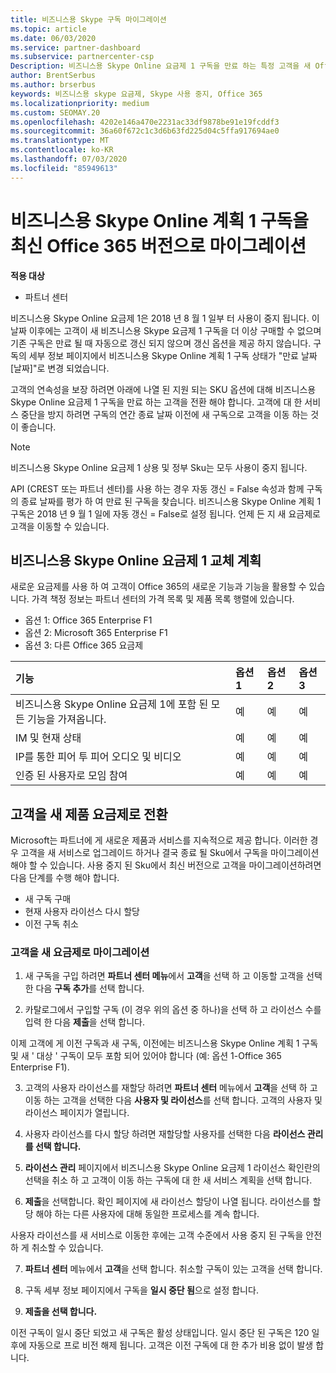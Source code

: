```yaml
---
title: 비즈니스용 Skype 구독 마이그레이션
ms.topic: article
ms.date: 06/03/2020
ms.service: partner-dashboard
ms.subservice: partnercenter-csp
Description: 비즈니스용 Skype Online 요금제 1 구독을 만료 하는 특정 고객을 새 Office 365 버전으로 마이그레이션하는 방법 및 시기에 대해 알아봅니다.
author: BrentSerbus
ms.author: brserbus
keywords: 비즈니스용 skype 요금제, Skype 사용 중지, Office 365
ms.localizationpriority: medium
ms.custom: SEOMAY.20
ms.openlocfilehash: 4202e146a470e2231ac33df9878be91e19fcddf3
ms.sourcegitcommit: 36a60f672c1c3d6b63fd225d04c5ffa917694ae0
ms.translationtype: MT
ms.contentlocale: ko-KR
ms.lasthandoff: 07/03/2020
ms.locfileid: "85949613"
---
```

# <a name="migrate-skype-for-business-online-plan-1-subscriptions-to-newer-office-365-versions"></a>비즈니스용 Skype Online 계획 1 구독을 최신 Office 365 버전으로 마이그레이션

**적용 대상**

- 파트너 센터

비즈니스용 Skype Online 요금제 1은 2018 년 8 월 1 일부 터 사용이 중지 됩니다. 이 날짜 이후에는 고객이 새 비즈니스용 Skype 요금제 1 구독을 더 이상 구매할 수 없으며 기존 구독은 만료 될 때 자동으로 갱신 되지 않으며 갱신 옵션을 제공 하지 않습니다. 구독의 세부 정보 페이지에서 비즈니스용 Skype Online 계획 1 구독 상태가 "만료 날짜 [날짜]"로 변경 되었습니다.  

고객의 연속성을 보장 하려면 아래에 나열 된 지원 되는 SKU 옵션에 대해 비즈니스용 Skype Online 요금제 1 구독을 만료 하는 고객을 전환 해야 합니다. 고객에 대 한 서비스 중단을 방지 하려면 구독의 연간 종료 날짜 이전에 새 구독으로 고객을 이동 하는 것이 좋습니다. 

>[!NOTE]
>비즈니스용 Skype Online 요금제 1 상용 및 정부 Sku는 모두 사용이 중지 됩니다.

API (CREST 또는 파트너 센터)를 사용 하는 경우 자동 갱신 = False 속성과 함께 구독의 종료 날짜를 평가 하 여 만료 된 구독을 찾습니다. 비즈니스용 Skype Online 계획 1 구독은 2018 년 9 월 1 일에 자동 갱신 = False로 설정 됩니다. 언제 든 지 새 요금제로 고객을 이동할 수 있습니다. 

## <a name="skype-for-business-online-plan-1-replacement-plans"></a>비즈니스용 Skype Online 요금제 1 교체 계획

새로운 요금제를 사용 하 여 고객이 Office 365의 새로운 기능과 기능을 활용할 수 있습니다. 가격 책정 정보는 파트너 센터의 가격 목록 및 제품 목록 행렬에 있습니다. 

- 옵션 1: Office 365 Enterprise F1
- 옵션 2: Microsoft 365 Enterprise F1
- 옵션 3: 다른 Office 365 요금제

|**기능**    |**옵션 1**   |**옵션 2**   |**옵션 3**   |
|:-----------------|:-----------------|:-------------|:------------|
|비즈니스용 Skype Online 요금제 1에 포함 된 모든 기능을 가져옵니다.|예   |예   |예   |
|IM 및 현재 상태 |예   |예   |예   |
|IP를 통한 피어 투 피어 오디오 및 비디오|예   |예   |예   
|인증 된 사용자로 모임 참여| 예   |예   |예   |

## <a name="transition-customers-to-new-product-plans"></a>고객을 새 제품 요금제로 전환

Microsoft는 파트너에 게 새로운 제품과 서비스를 지속적으로 제공 합니다. 이러한 경우 고객을 새 서비스로 업그레이드 하거나 결국 종료 될 Sku에서 구독을 마이그레이션해야 할 수 있습니다. 사용 중지 된 Sku에서 최신 버전으로 고객을 마이그레이션하려면 다음 단계를 수행 해야 합니다.

- 새 구독 구매
- 현재 사용자 라이선스 다시 할당
- 이전 구독 취소

### <a name="migrate-your-customers-to-new-plans"></a>고객을 새 요금제로 마이그레이션

1. 새 구독을 구입 하려면 **파트너 센터 메뉴**에서 **고객**을 선택 하 고 이동할 고객을 선택한 다음 **구독 추가**를 선택 합니다.

2. 카탈로그에서 구입할 구독 (이 경우 위의 옵션 중 하나)을 선택 하 고 라이선스 수를 입력 한 다음 **제출**을 선택 합니다. 

이제 고객에 게 이전 구독과 새 구독, 이전에는 비즈니스용 Skype Online 계획 1 구독 및 새 ' 대상 ' 구독이 모두 포함 되어 있어야 합니다 (예: 옵션 1-Office 365 Enterprise F1).

3. 고객의 사용자 라이선스를 재할당 하려면 **파트너 센터** 메뉴에서 **고객**을 선택 하 고 이동 하는 고객을 선택한 다음 **사용자 및 라이선스**를 선택 합니다. 고객의 사용자 및 라이선스 페이지가 열립니다.

4. 사용자 라이선스를 다시 할당 하려면 재할당할 사용자를 선택한 다음 **라이선스 관리를 선택 합니다.**

5. **라이선스 관리** 페이지에서 비즈니스용 Skype Online 요금제 1 라이선스 확인란의 선택을 취소 하 고 고객이 이동 하는 구독에 대 한 새 서비스 계획을 선택 합니다.

6. **제출**을 선택합니다. 확인 페이지에 새 라이선스 할당이 나열 됩니다. 라이선스를 할당 해야 하는 다른 사용자에 대해 동일한 프로세스를 계속 합니다.

사용자 라이선스를 새 서비스로 이동한 후에는 고객 수준에서 사용 중지 된 구독을 안전 하 게 취소할 수 있습니다.

7. **파트너 센터** 메뉴에서 **고객**을 선택 합니다. 취소할 구독이 있는 고객을 선택 합니다.

8. 구독 세부 정보 페이지에서 구독을 **일시 중단 됨**으로 설정 합니다.

9. **제출을 선택 합니다.**

이전 구독이 일시 중단 되었고 새 구독은 활성 상태입니다. 일시 중단 된 구독은 120 일 후에 자동으로 프로 비전 해제 됩니다. 고객은 이전 구독에 대 한 추가 비용 없이 발생 합니다.

